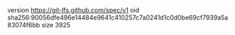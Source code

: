 version https://git-lfs.github.com/spec/v1
oid sha256:90056dfe496e14484e9641c410257c7a0241d1c0d0be69cf7939a5a83074f6bb
size 3925
